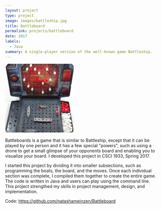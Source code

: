 ```yaml
---
layout: project
type: project
image: images/battleship.jpg
title: Battleboard
permalink: projects/battleboard
date: 2017
labels:
  - Java
summary: A single-player version of the well-known game Battleship.
---
```


<img class="ui medium right floated rounded image" src="../images/battleboard.png">

Battleboards is a game that is similar to Battleship, except that it can be played by one person and it has a few special "powers", such as using a drone to get a small glimpse of your opponents board and enabling you to visualize your board. I developed this project in CSCI 1933, Spring 2017. 

I started this project by dividing it into smaller subsections, such as programming the boats, the board, and the moves. Once each individual section was complete, I compiled them together to create the entire game. The code is written in Java and users can play using the command line. This project strengthed my skills in project management, design, and implementation. 

 
Code: https://github.com/natashameinzen/Battleboard
